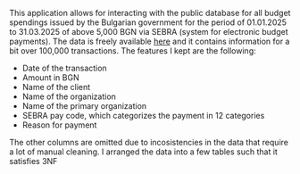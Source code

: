 This application allows for interacting with the public database for all budget spendings issued by the Bulgarian government for the period of 01.01.2025 to 31.03.2025 of above 5,000 BGN via SEBRA (system for electronic budget payments). The data is freely available [here](https://data.egov.bg/data/view/57f1e2e7-b235-45e8-94c4-4d69f0b1a690) and it contains information for a bit over 100,000 transactions. The features I kept are the following:

- Date of the transaction
- Amount in BGN
- Name of the client
- Name of the organization
- Name of the primary organization
- SEBRA pay code, which categorizes the payment in 12 categories
- Reason for payment

The other columns are omitted due to incosistencies in the data that require a lot of manual cleaning. I arranged the data into a few tables such that it satisfies 3NF

<!-- ![](assets/sebra/ER.svg) -->
